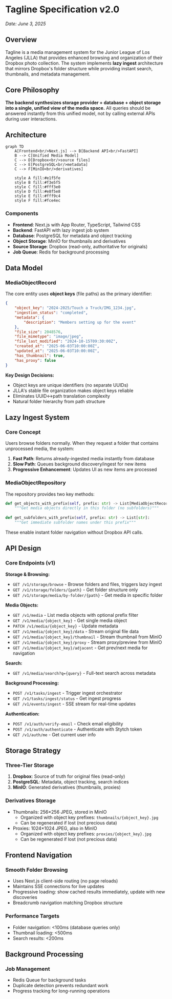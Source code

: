 # Tagline Specification v2.0
*Date: June 3, 2025*

## Overview

Tagline is a media management system for the Junior League of Los Angeles (JLLA) that provides enhanced browsing and organization of their Dropbox photo collection. The system implements **lazy ingest** architecture that mirrors Dropbox's folder structure while providing instant search, thumbnails, and metadata management.

## Core Philosophy

**The backend synthesizes storage provider + database + object storage into a single, unified view of the media space.** All queries should be answered instantly from this unified model, not by calling external APIs during user interactions.

## Architecture

```mermaid
graph TD
    A[Frontend<br/>Next.js] --> B[Backend API<br/>FastAPI]
    B --> C[Unified Media Model]
    C --> D[Dropbox<br/>source files]
    C --> E[PostgreSQL<br/>metadata]
    C --> F[MinIO<br/>derivatives]
    
    style A fill:#e1f5fe
    style B fill:#f3e5f5
    style C fill:#fff3e0
    style D fill:#e8f5e8
    style E fill:#fff9c4
    style F fill:#fce4ec
```

### Components

- **Frontend**: Next.js with App Router, TypeScript, Tailwind CSS
- **Backend**: FastAPI with lazy ingest job system  
- **Database**: PostgreSQL for metadata and object tracking
- **Object Storage**: MinIO for thumbnails and derivatives
- **Source Storage**: Dropbox (read-only, authoritative for originals)
- **Job Queue**: Redis for background processing

## Data Model

### MediaObjectRecord

The core entity uses **object keys** (file paths) as the primary identifier:

```json
{
    "object_key": "2024-2025/Touch a Truck/IMG_1234.jpg",
    "ingestion_status": "completed",
    "metadata": {
        "description": "Members setting up for the event"
    },
    "file_size": 2048576,
    "file_mimetype": "image/jpeg",
    "file_last_modified": "2024-10-15T09:30:00Z",
    "created_at": "2025-06-03T10:00:00Z",
    "updated_at": "2025-06-03T10:00:00Z",
    "has_thumbnail": true,
    "has_proxy": false
}
```

**Key Design Decisions:**
- Object keys are unique identifiers (no separate UUIDs)
- JLLA's stable file organization makes object keys reliable
- Eliminates UUID↔path translation complexity
- Natural folder hierarchy from path structure

## Lazy Ingest System

### Core Concept
Users browse folders normally. When they request a folder that contains unprocessed media, the system:

1. **Fast Path**: Returns already-ingested media instantly from database
2. **Slow Path**: Queues background discovery/ingest for new items
3. **Progressive Enhancement**: Updates UI as new items are processed

### MediaObjectRepository

The repository provides two key methods:

```python
def get_objects_with_prefix(self, prefix: str) -> List[MediaObjectRecord]:
    """Get media objects directly in this folder (no subfolders)"""
    
def get_subfolders_with_prefix(self, prefix: str) -> List[str]:
    """Get immediate subfolder names under this prefix"""
```

These enable instant folder navigation without Dropbox API calls.

## API Design

### Core Endpoints (v1)

**Storage & Browsing:**
- `GET /v1/storage/browse` - Browse folders and files, triggers lazy ingest
- `GET /v1/storage/folders/{path}` - Get folder structure only  
- `GET /v1/storage/media/by-folder/{path}` - Get media in specific folder

**Media Objects:**
- `GET /v1/media` - List media objects with optional prefix filter
- `GET /v1/media/{object_key}` - Get single media object
- `PATCH /v1/media/{object_key}` - Update metadata
- `GET /v1/media/{object_key}/data` - Stream original file data
- `GET /v1/media/{object_key}/thumbnail` - Stream thumbnail from MinIO
- `GET /v1/media/{object_key}/proxy` - Stream proxy/preview from MinIO
- `GET /v1/media/{object_key}/adjacent` - Get prev/next media for navigation

**Search:**
- `GET /v1/media/search?q={query}` - Full-text search across metadata

**Background Processing:**
- `POST /v1/tasks/ingest` - Trigger ingest orchestrator
- `GET /v1/tasks/ingest/status` - Get ingest progress
- `GET /v1/events/ingest` - SSE stream for real-time updates

**Authentication:**
- `POST /v1/auth/verify-email` - Check email eligibility
- `POST /v1/auth/authenticate` - Authenticate with Stytch token
- `GET /v1/auth/me` - Get current user info

## Storage Strategy

### Three-Tier Storage
1. **Dropbox**: Source of truth for original files (read-only)
2. **PostgreSQL**: Metadata, object tracking, search indices  
3. **MinIO**: Generated derivatives (thumbnails, proxies)

### Derivatives Storage
- Thumbnails: 256×256 JPEG, stored in MinIO
    - Organized with object key prefixes: `thumbnails/{object_key}.jpg`
    - Can be regenerated if lost (not precious data)
- Proxies: 1024×1024 JPEG, also in MinIO
    - Organized with object key prefixes: `proxies/{object_key}.jpg`
    - Can be regenerated if lost (not precious data)

## Frontend Navigation

### Smooth Folder Browsing
- Uses Next.js client-side routing (no page reloads)
- Maintains SSE connections for live updates
- Progressive loading: show cached results immediately, update with new discoveries
- Breadcrumb navigation matching Dropbox structure

### Performance Targets
- Folder navigation: <100ms (database queries only)
- Thumbnail loading: <500ms  
- Search results: <200ms

## Background Processing

### Job Management
- Redis Queue for background tasks
- Duplicate detection prevents redundant work
- Progress tracking for long-running operations
